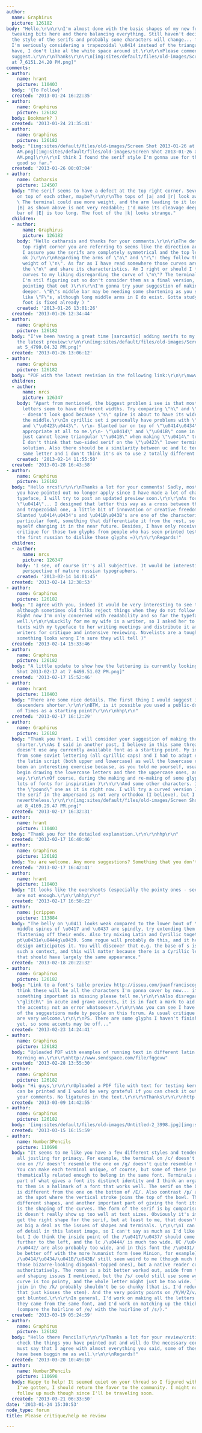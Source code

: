 ```yaml
---
author:
  name: Graphirus
  picture: 126182
body: "Hello,\r\n\r\nI'm almost done with the basic shapes of my new font and I'm
  tweaking bits here and there balancing everything. Still haven't decided yet on
  the style of the serifs and probably some characters will change... for example
  I'm seriously considering a trapezoidal \u0414 instead of the triangular one I currently
  have, I don't like al the white space around it.\r\n\r\nPlease comment, critique,
  suggest.\r\n\r\nThanks\r\n\r\n[img:sites/default/files/old-images/Screen Shot 2013-01-24
  at 7_6151.24.20 PM.png]"
comments:
- author:
    name: hrant
    picture: 110403
  body: '{To Follow}'
  created: '2013-01-24 16:22:35'
- author:
    name: Graphirus
    picture: 126182
  body: Bookmark? )
  created: '2013-01-24 21:35:41'
- author:
    name: Graphirus
    picture: 126182
  body: "[img:sites/default/files/old-images/Screen Shot 2013-01-26 at 4_4190.04.38
    AM.png][img:sites/default/files/old-images/Screen Shot 2013-01-26 at 4_6195.04.58
    AM.png]\r\n\r\nI think I found the serif style I'm gonna use for this font. Looking
    good so far."
  created: '2013-01-26 00:07:04'
- author:
    name: Catharsis
    picture: 124507
  body: "The serif seems to have a defect at the top right corner. Several points
    on top of each other, maybe?\r\n\r\nThe tops of |a| and |r| look awkward to me.
    \ The terminal could use more weight, and the arm leading to it looks stiff.\r\n\r\nThe
    |B| as shown above is not very readable; I'd make its cleavage deeper. The middle
    bar of |E| is too long. The foot of the |k| looks strange."
  children:
  - author:
      name: Graphirus
      picture: 126182
    body: "Hello catharsis and thanks for your comments.\r\n\r\nThe defect at the
      top right corner you are referring to seems like the direction arrow in FL,
      I assure you the serifs are completely symmetrical and the top left side is
      ok )\r\n\r\nRegarding the arms of \"a\" and \"r\": they follow the shape and
      weight of \"n\". As far as I have read somewhere those curves are born from
      the \"n\" and share its characteristics. Am I right or should I tweak those
      curves to my liking disregarding the curve of \"n\"? The terminals are something
      I'm stil figuring out so don't consider them as a final version, but kudos for
      pointing that out )\r\n\r\nI'm gonna try your suggestion of making \"B\"s cleavage
      deeper. \"E\"s middle bar may be needing some shortening as you suggest, something
      like \"F\"s, although long middle arms in E do exist. Gotta study the possibilities.\r\n\r\n\"k\"'s
      foot is fixed already ) "
    created: '2013-01-26 13:01:26'
  created: '2013-01-26 12:34:44'
- author:
    name: Graphirus
    picture: 126182
  body: "I've been having a great time [sarcastic] adding serifs to my glyphs ) Here
    the latest preview:\r\n\r\n[img:sites/default/files/old-images/Screen Shot 2013-01-26
    at 5_4799.04.32 PM.png]"
  created: '2013-01-26 13:06:12'
- author:
    name: Graphirus
    picture: 126182
  body: "PDF with the latest revision in the following link:\r\n\r\nwww.butterflyphoto.ru/testing/Test.pdf"
  children:
  - author:
      name: nrcs
      picture: 126347
    body: "Apart from mentioned, the biggest problem i see is that most stems on lowercase
      letters seem to have different widths. Try comparing \"h\" and \"f\" stems.\r\n\"Ss\"
      - doesn't look good because \"s\" spine is about to have its widest part in
      the middle.\r\nIn cyrillic set i personally have problems with \"\u0414\u0434\"
      and \"\u0423\u0443\". \r\n- Slanted bar on top of \"\u0414\u0434\" doesn't seem
      appropriate at all to me.\r\n- \"\u0414\" and \"\u041B\" come in pair so you
      just cannot leave triangular \"\u041B\" when making \"\u0414\" trapezoidal.\r\n-
      I don't think that two-sided serif on the \"\u0423\" lower terminal is a good
      solution. Also there should be a similarity between uc and lc terminals of the
      same letter and i don't think it's ok to use 2 totally different types of terminals.\r\n"
    created: '2013-02-14 11:55:50'
  created: '2013-01-28 16:43:58'
- author:
    name: Graphirus
    picture: 126182
  body: "Hello nrcs!\r\n\r\nThanks a lot for your comments! Sadly, most of the things
    you have pointed out no longer apply since I have made a lot of changes to the
    typeface, I will try to post an updated preview soon.\r\n\r\nAs for the slanted
    \"\u0414\"... I designed that letter this way as a cross between the triangular
    and trapezoidal one, a little bit of innovation or creative freedom, if you prefer.
    Slanted \u0414\u0434's and \u041B\u043B's are one of the characteristics of this
    particular font, something that differentiate it from the rest, so I don't see
    myself changing it in the near future. Besides, I have only received positive
    critique for those two glyphs from people who has seen printed tests... you are
    the first russian to dislike those glyphs =)\r\n\r\nRegards!"
  children:
  - author:
      name: nrcs
      picture: 126347
    body: 'I see, of course it''s all subjective. It would be interesting to see the
      perspective of mature russian typographers. '
    created: '2013-02-14 14:01:45'
  created: '2013-02-14 12:38:53'
- author:
    name: Graphirus
    picture: 126182
  body: "I agree with you, indeed it would be very interesting to see their perspective,
    although sometimes old folks reject things when they do not follow conventions.
    Right now I'm only concerned with readability and so far the typeface is performing
    well.\r\n\r\nLuckily for me my wife is a writer, so I asked her to bring printed
    texts with my typeface to her writing meetings and distribute it among the other
    writers for critique and intensive reviewing. Novelists are a tough crowd, if
    something looks wrong I'm sure they will tell )"
  created: '2013-02-14 15:33:46'
- author:
    name: Graphirus
    picture: 126182
  body: "A little update to show how the lettering is currently looking:\r\n\r\n[img:sites/default/files/old-images/Screen
    Shot 2013-02-17 at 7_6499.51.02 PM.png]"
  created: '2013-02-17 15:52:46'
- author:
    name: hrant
    picture: 110403
  body: "There are some nice details. The first thing I would suggest is making the
    descenders shorter.\r\n\r\nBTW, is it possible you used a public-domain version
    of Times as a starting point?\r\n\r\nhhp\r\n"
  created: '2013-02-17 16:12:29'
- author:
    name: Graphirus
    picture: 126182
  body: "Thank you hrant. I will consider your suggestion of making the descenders
    shorter.\r\nAs I said in another post, I believe in this same thread, this font
    doesn't use any currently available font as a starting point. My inspiration came
    from some soviet lettering (all cyrillic caps) and I had to adapt everything to
    the latin script (both upper and lowercase) as well the lowercase cyrillic. It's
    been an interesting exercise because, as you told me yourself, usually designers
    begin drawing the lowercase letters and then the uppercase ones, and not the other
    way.\r\n\r\nOf course, during the making and re-making of some glyphs I have checked
    lots of fonts for inspiration )\r\n\r\nAnd some other characters. I'm not liking
    the \"pound\" one as it is right now. I will try a curved version I guess. Also
    the serif in the ampersand is not very orthodox (I believe), but I like the detail
    nevertheless.\r\n\r\n[img:sites/default/files/old-images/Screen Shot 2013-02-17
    at 8_4169.29.47 PM.png]"
  created: '2013-02-17 16:32:31'
- author:
    name: hrant
    picture: 110403
  body: "Thank you for the detailed explanation.\r\n\r\nhhp\r\n"
  created: '2013-02-17 16:40:46'
- author:
    name: Graphirus
    picture: 126182
  body: You are welcome. Any more suggestions? Something that you don't like?
  created: '2013-02-17 16:42:41'
- author:
    name: hrant
    picture: 110403
  body: "It looks like the overshoots (especially the pointy ones - see the \"v\")
    are not enough.\r\n\r\nhhp\r\n"
  created: '2013-02-17 16:58:22'
- author:
    name: jcrippen
    picture: 113884
  body: "The belly on \u0411 looks weak compared to the lower bout of \u0412. The
    middle spines of \u0417 and \u0437 are spindly, try extending them a bit and maybe
    flattening off their ends. Also try mixing Latin and Cyrillic together: v\u0433e\u0436\u0437s\u0445,
    pt\u0431e\u0444g\u0439. Some rogue will probably do this, and it helps if your
    design anticipates it. You will discover that e.g. the base of s is too thin in
    such a context, and this will matter because there is a Cyrillic letter \u0455
    that should have largely the same appearance."
  created: '2013-02-18 20:22:32'
- author:
    name: Graphirus
    picture: 126182
  body: "Link to a font's table preview http://issuu.com/juanfranciscogarrido/docs/printfont?mode=window\r\nI
    think these will be all the characters I'm gonna cover by now... if you think
    something important is missing please tell me.\r\n\r\nAlso disregard the little
    \"glitch\" in acute and grave accents, it is in fact a mark to aid me in positioning
    the accents; not an error whatsoever.\r\n\r\nAs you can see I have adopted many
    of the suggestions made by people on this forum. As usual critique and suggestions
    are very welcome.\r\n\r\nPS. There are some glyphs I haven't finished tweaking
    yet, so some accents may be off..."
  created: '2013-02-23 14:24:41'
- author:
    name: Graphirus
    picture: 126182
  body: "Uploaded PDF with examples of running text in different latin languages.
    Kerning on.\r\n\r\nhttp://www.sendspace.com/file/fqgevw"
  created: '2013-02-28 13:55:30'
- author:
    name: Graphirus
    picture: 126182
  body: "Hi guys,\r\n\r\nUploaded a PDF file with text for testing kerning. The file
    can be printed and I would be very grateful if you can check it out and give me
    your comments. No ligatures in the text.\r\n\r\nThanks\r\n\r\nhttp://www.sendspace.com/file/konpu0"
  created: '2013-03-09 14:42:55'
- author:
    name: Graphirus
    picture: 126182
  body: '[img:sites/default/files/old-images/Untitled-2_3998.jpg][img:sites/default/files/old-images/Untitled-1_5498.jpg]'
  created: '2013-03-15 16:15:59'
- author:
    name: Number3Pencils
    picture: 110698
  body: "It seems to me like you have a few different styles and tendencies that are
    all jostling for primacy. For example, the terminal on /c/ doesn't resemble the
    one on /f/ doesn't resemble the one on /g/ doesn't quite resemble the one on /r/.
    You can make each terminal unique, of course, but some of these just don't seem
    thematically related enough to belong in the same font. Terminals are a large
    part of what gives a font its distinct identity and I think an organized approach
    to them is a hallmark of a font that works well. The serif on the bottom of /L/
    is different from the one on the bottom of /E/. Also contrast /p/ and /n/, looking
    at the spot where the vertical stroke joins the top of the bowl. They're totally
    different shapes, and another important part of giving the font its character
    is the shaping of the curves. The form of the serif is by comparison minor, since
    it doesn't really show up too well at text sizes. Obviously it's important to
    get the right shape for the serif, but at least to me, that doesn't seem like
    as big a deal as the issues of shapes and terminals. \r\n\r\nI can't see a lot
    of detail in this latest image, so I can't say as much as I'd like about the Cyrillic,
    but I do think the inside point of the /\u0417/\u0437/ should come over a lot
    further to the left, and the lc /\u0444/ is much too wide. UC /\u0423/ and lc
    /\u0442/ are also probably too wide, and in this font the /\u0431/ would probably
    be better off with the more humanist form (see Minion, for example). The hybrid
    /\u0414/\u0434/\u041B/\u043B/ still seem weird to me (though much better than
    those bizarre-looking diagonal-topped ones), but a native reader could opine more
    authoritatively. The roman is a bit better worked out, aside from the thematic
    and shaping issues I mentioned, but the /s/ could still use some work. Its left
    curve is too pointy, and the whole letter might just be too wide. The four-way
    join in the /k/ probably shouldn't be so chunky (that is, I'd reduce it to a point
    that just kisses the stem). And the very pointy points on /V/W/Z/v/w/z ought to
    get blunted.\r\n\r\nIn general, I'd work on making all the letters look more like
    they came from the same font, and I'd work on matching up the thicknesses optically
    (compare the hairline of /e/ with the hairline of /s/)."
  created: '2013-03-19 05:24:59'
- author:
    name: Graphirus
    picture: 126182
  body: "Hello there Pencils!\r\n\r\nThanks a lot for your review/critique! I'm gonna
    check the things you have pointed out and will do the necessary corrections. I
    must say that I agree with almost everything you said, some of those problems
    have been buggin me as well.\r\n\r\nRegards!"
  created: '2013-03-20 10:49:10'
- author:
    name: Number3Pencils
    picture: 110698
  body: Happy to help! It seemed quiet on your thread so I figured with all the help
    I've gotten, I should return the favor to the community. I might not be able to
    follow up much though since I'll be traveling soon.
  created: '2013-03-21 06:33:50'
date: '2013-01-24 15:30:53'
node_type: forum
title: Please critique/help me review

---
```

